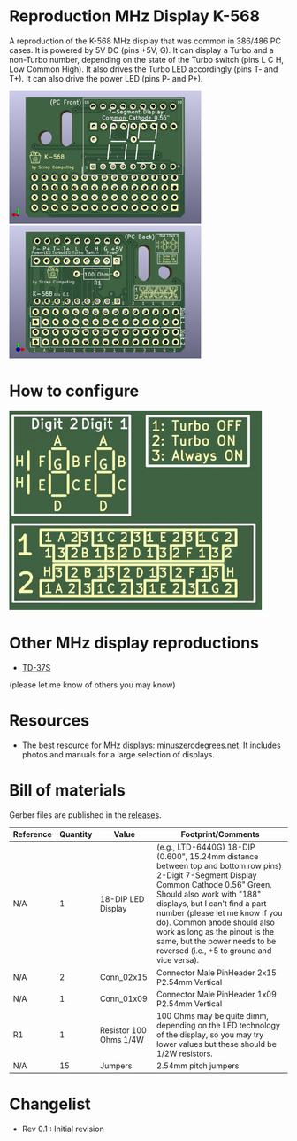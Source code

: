 # Reproduction MHz Display K-568

A reproduction of the K-568 MHz display that was common in 386/486 PC cases.
It is powered by 5V DC (pins +5V, G).
It can display a Turbo and a non-Turbo number, depending on the state of the Turbo switch (pins L C H, Low Common High).
It also drives the Turbo LED accordingly (pins T- and T+).
It can also drive the power LED (pins P- and P+).

<img src='img/MHzDisplay_K568_front.jpg' height=240 width=auto>
<img src='img/MHzDisplay_K568_back.jpg' height=240 width=auto>

# How to configure

<img src='img/MHzDisplay_K568_instructions.jpg' height=360 width=auto>

# Other MHz display reproductions

- [TD-37S](https://github.com/scrapcomputing/MHzDisplayBlaster)

(please let me know of others you may know)

# Resources

- The best resource for MHz displays: [minuszerodegrees.net](https://www.minuszerodegrees.net/led_speed_display/led_speed_display.htm). It includes photos and manuals for a large selection of displays.


# Bill of materials

Gerber files are published in the [releases](https://github.com/scrapcomputing/MHzDisplay_K568/releases).

Reference      | Quantity| Value    | Footprint/Comments
---------------|---------|----------|----------
N/A            | 1       | 18-DIP LED Display | (e.g., LTD-6440G) 18-DIP (0.600", 15.24mm distance between top and bottom row pins) 2-Digit 7-Segment Display Common Cathode 0.56" Green. Should also work with "188" displays, but I can't find a part number (please let me know if you do). Common anode should also work as long as the pinout is the same, but the power needs to be reversed (i.e., +5 to ground and vice versa).
N/A            | 2       | Conn_02x15      | Connector Male PinHeader 2x15 P2.54mm Vertical
N/A            | 1       | Conn_01x09      | Connector Male PinHeader 1x09 P2.54mm Vertical
R1             | 1       | Resistor 100 Ohms 1/4W | 100 Ohms may be quite dimm, depending on the LED technology of the display, so you may try lower values but these should be 1/2W resistors.
N/A            | 15      | Jumpers         | 2.54mm pitch jumpers


# Changelist
- Rev 0.1 : Initial revision
